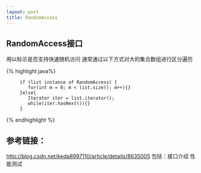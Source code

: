 ```yaml
---
layout: post
title: RandomAccess
---
```


## RandomAccess接口
用以标示是否支持快速随机访问 通常通过以下方式对大的集合数组进行区分遍历

{% highlight java%}

         if (list instance of RandomAccess) {
            for(int m = 0; m < list.size(); m++){}
         }else{
            Iterator iter = list.iterator();
            while(iter.hasNext()){}
         }

{% endhighlight %}


## 参考链接：
http://blog.csdn.net/keda8997110/article/details/8635005
包括：接口介绍 性能测试